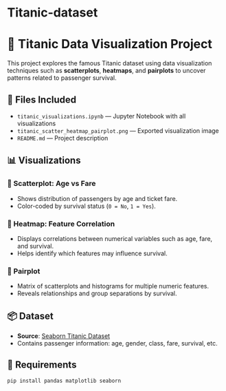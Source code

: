 # Titanic-dataset

# 🚢 Titanic Data Visualization Project

This project explores the famous Titanic dataset using data visualization techniques such as **scatterplots**, **heatmaps**, and **pairplots** to uncover patterns related to passenger survival.

## 📁 Files Included

- `titanic_visualizations.ipynb` — Jupyter Notebook with all visualizations
- `titanic_scatter_heatmap_pairplot.png` — Exported visualization image
- `README.md` — Project description

## 📊 Visualizations

### 🔹 Scatterplot: Age vs Fare
- Shows distribution of passengers by age and ticket fare.
- Color-coded by survival status (`0 = No`, `1 = Yes`).

### 🔹 Heatmap: Feature Correlation
- Displays correlations between numerical variables such as age, fare, and survival.
- Helps identify which features may influence survival.

### 🔹 Pairplot
- Matrix of scatterplots and histograms for multiple numeric features.
- Reveals relationships and group separations by survival.

## 📦 Dataset

- **Source**: [Seaborn Titanic Dataset](https://github.com/mwaskom/seaborn-data)
- Contains passenger information: age, gender, class, fare, survival, etc.

## 📌 Requirements

```bash
pip install pandas matplotlib seaborn
